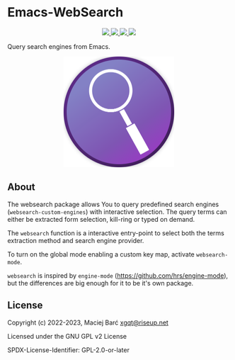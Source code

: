 # Emacs-WebSearch

<p align="center">
    <a href="https://melpa.org/#/websearch">
        <img src="https://melpa.org/packages/websearch-badge.svg">
    </a>
    <a href="https://stable.melpa.org/#/websearch">
        <img src="https://stable.melpa.org/packages/websearch-badge.svg">
    </a>
    <a href="https://archive.softwareheritage.org/browse/origin/?origin_url=https://gitlab.com/xgqt/emacs-websearch">
        <img src="https://archive.softwareheritage.org/badge/origin/https://gitlab.com/xgqt/emacs-websearch/">
    </a>
    <a href="https://gitlab.com/xgqt/emacs-websearch/pipelines">
        <img src="https://gitlab.com/xgqt/emacs-websearch/badges/master/pipeline.svg">
    </a>
</p>

Query search engines from Emacs.

<p align="center">
    <img src="logo.png" width="250" height="250">
</p>


## About

The websearch package allows You to query predefined search engines
(`websearch-custom-engines`) with interactive selection.
The query terms can either be extracted form selection, kill-ring
or typed on demand.

The `websearch` function is a interactive entry-point to select both
the terms extraction method and search engine provider.

To turn on the global mode enabling a custom key map,
activate `websearch-mode`.

`websearch` is inspired by `engine-mode`
(https://github.com/hrs/engine-mode), but the differences are big enough
for it to be it's own package.


## License

Copyright (c) 2022-2023, Maciej Barć <xgqt@riseup.net>

Licensed under the GNU GPL v2 License

SPDX-License-Identifier: GPL-2.0-or-later
